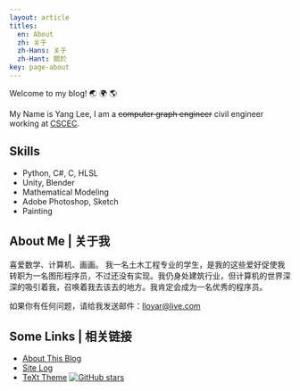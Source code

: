 ```yaml
---
layout: article
titles:
  en: About
  zh: 关于
  zh-Hans: 关于
  zh-Hant: 關於
key: page-about
---
```

Welcome to my blog! :earth_asia: :earth_africa: :earth_americas:

My Name is Yang Lee, I am a ~~computer graph engineer~~ civil engineer working at [CSCEC](http://www.cscec2b.com.cn/).

## Skills

- Python, C#, C, HLSL
- Unity, Blender
- Mathematical Modeling
- Adobe Photoshop, Sketch
- Painting

<!--more-->

## About Me | 关于我

喜爱数学、计算机、画画。
我一名土木工程专业的学生，是我的这些爱好促使我转职为一名图形程序员，不过还没有实现。我仍身处建筑行业，但计算机的世界深深的吸引着我，召唤着我去该去的地方。我肯定会成为一名优秀的程序员。

如果你有任何问题，请给我发送邮件：[lloyar@live.com](mailto:lloyar@live.com)

## Some Links | 相关链接

- [About This Blog](/blog/2015/10/14/about-this-blog.html)
- [Site Log](/blog/site-log.html)
- [TeXt Theme](https://github.com/kitian616/jekyll-TeXt-theme) [![GitHub stars](https://img.shields.io/github/stars/kitian616/jekyll-TeXt-theme.svg?style=social&label=Stars)]()
